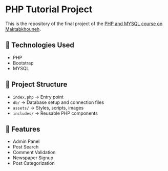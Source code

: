 # PHP Tutorial Project

This is the repository of the final project of the [PHP and MYSQL course on Maktabkhouneh](https://maktabkhooneh.org/course/%D8%A2%D9%85%D9%88%D8%B2%D8%B4-%D8%B1%D8%A7%DB%8C%DA%AF%D8%A7%D9%86-php-%D9%88-mysql-%D9%BE%D8%B1%D9%88%DA%98%D9%87-%D9%85%D8%AD%D9%88%D8%B1-mk1074/).


## 🚀 Technologies Used
- PHP
- Bootstrap
- MYSQL

## 📂 Project Structure  
- `index.php` → Entry point  
- `db/` → Database setup and connection files  
- `assets/` → Styles, scripts, images  
- `includes/` → Reusable PHP components

## 🎯 Features
- Admin Panel
- Post Search
- Comment Validation
- Newspaper Signup
- Post Categorization
